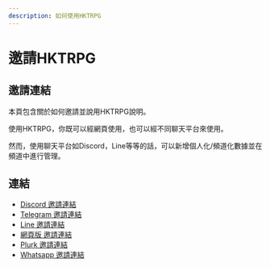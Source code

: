 ```yaml
---
description: 如何使用HKTRPG
---
```


# 邀請HKTRPG

## 邀請連結

本頁包含關於如何邀請並說用HKTRPG說明。

使用HKTRPG，你既可以經網頁使用，也可以經不同聊天平台來使用。

然而，使用聊天平台如Discord，Line等等的話，可以新增個人化/頻道化數據並在頻道中進行管理。

## 連結

* [Discord 邀請連結](https://discord.hktrpg.com)
* [Telegram 邀請連結](http://t.me/hktrpg\_bot)
* [Line 邀請連結](http://bit.ly/HKTRPG\_LINE)
* [網頁版 邀請連結](https://rollbot.hktrpg.com)
* [Plurk 邀請連結](https://www.plurk.com/HKTRPG)
* [Whatsapp 邀請連結](https://api.whatsapp.com/send?phone=85294427421)
